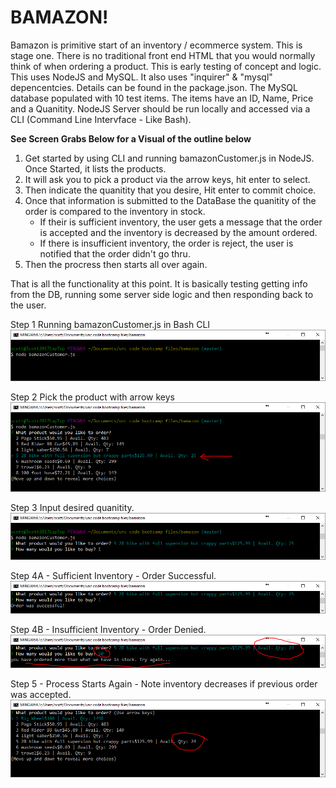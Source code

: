 # BAMAZON! #

Bamazon is primitive start of an inventory / ecommerce system.  This is stage one.  There is no traditional front end HTML that you would normally think of when ordering a product. This is early testing of concept and logic.  This uses NodeJS and MySQL. It also uses "inquirer" & "mysql" depencentcies. Details can be found in the package.json. The MySQL database populated with 10 test items.  The items have an ID, Name, Price and a Quanitity.  NodeJS Server should be run locally and accessed via a CLI (Command Line Intervface - Like Bash).

**See Screen Grabs Below for a Visual of the outline below**

1. Get started by using CLI and running bamazonCustomer.js in NodeJS. Once Started, it lists the products.  
2. It will ask you to pick a product via the arrow keys, hit enter to select.
3. Then indicate the quanitity that you desire, Hit enter to commit choice.  
4. Once that information is submitted to the DataBase the quanitity of the order is compared to the inventory in stock.  
	* If their is sufficient inventory, the user gets a message that the order is accepted and the inventory is decreased by the amount ordered.  
	* If there is insufficient inventory, the order is reject, the user is notified that the order didn't go thru. 
5. Then the procress then starts all over again.  

That is all the functionality at this point.  It is basically testing getting info from the DB, running some server side logic and then responding back to the user.  

Step 1 Running bamazonCustomer.js in Bash CLI
![Step 1](./images/001_use_CLI_to_run_NodeJS_and_bamazonCustomer.js.png)

Step 2 Pick the product with arrow keys
![Step 2](./images/002.PNG)

Step 3 Input desired quanitity.
![Step 3](./images/003.PNG)

Step 4A - Sufficient Inventory - Order Successful.
![Step 4a](./images/004.PNG)

Step 4B - Insufficient Inventory - Order Denied.
![Step 4b](./images/004b.PNG)

Step 5 - Process Starts Again - Note inventory decreases if previous order was accepted.
![Step 5](./images/005.PNG)